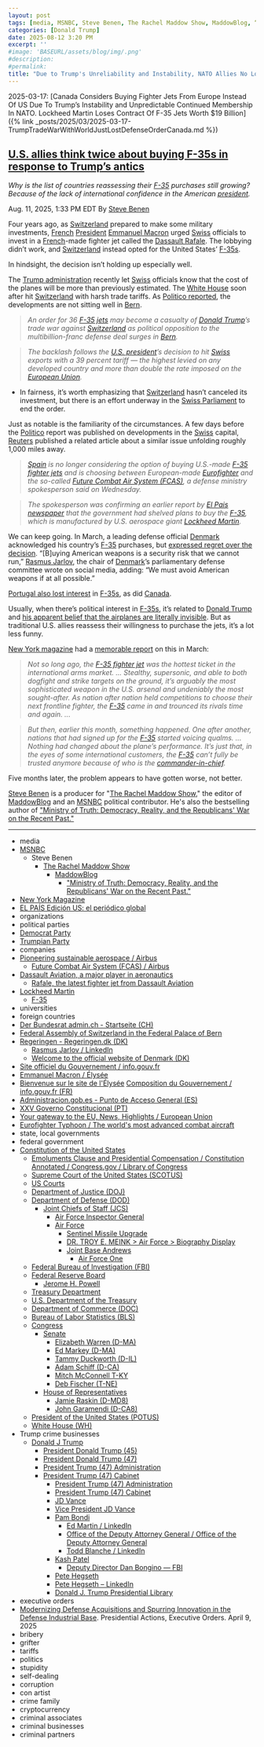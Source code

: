 ```yaml
---
layout: post
tags: [media, MSNBC, Steve Benen, The Rachel Maddow Show, MaddowBlog, “Ministry of Truth –  Democracy Reality and the Republicans’ War on the Recent Past.”, New York Magazine, EL PAÍS Edición US –  el periódico global, organizations, political parties, Democrat Party, Trumpian Party, companies, Pioneering sustainable aerospace / Airbus, Future Combat Air System (FCAS) / Airbus, Dassault Aviation a major player in aeronautics, Rafale the latest fighter jet from Dassault Aviation, Lockheed Martin, F-35, universities, foreign countries, Der Bundesrat admin.ch - Startseite (CH), Federal Assembly of Switzerland in the Federal Palace of Bern, Regeringen - Regeringen.dk (DK), Rasmus Jarlov / LinkedIn, Welcome to the official website of Denmark (DK), Site officiel du Gouvernement / info.gouv.fr, Emmanuel Macron / Élysée, Bienvenue sur le site de l’Élysée, Composition du Gouvernement / info.gouv.fr (FR), Administracion.gob.es - Punto de Acceso General (ES), XXV Governo Constitucional (PT), Your gateway to the EU News Highlights / European Union, Eurofighter Typhoon / The world’s most advanced combat aircraft, state local governments, federal government, Constitution of the United States, Emoluments Clause and Presidential Compensation / Constitution Annotated / Congress.gov / Library of Congress, Supreme Court of the United States (SCOTUS), US Courts, Department of Justice (DOJ), Department of Defense (DOD), Joint Chiefs of Staff (JCS), Air Force Inspector General, Air Force, Sentinel Missile Upgrade, DR. TROY E. MEINK > Air Force > Biography Display, Joint Base Andrews, Air Force One, Federal Bureau of Investigation (FBI), Federal Reserve Board, Jerome H. Powell, Treasury Department, U.S. Department of the Treasury, Department of Commerce (DOC), Bureau of Labor Statistics (BLS), Congress, Senate, Elizabeth Warren (D-MA), Ed Markey (D-MA), Tammy Duckworth (D-IL), Adam Schiff (D-CA), Mitch McConnell T-KY, Deb Fischer (T-NE), House of Representatives, Jamie Raskin (D-MD8), John Garamendi (D-CA8), President of the United States (POTUS), White House (WH), Trump crime businesses, Donald J Trump, President Donald Trump (45), President Donald Trump (47), President Trump (47) Administration, President Trump (47) Cabinet, President Trump (47) Administration, President Trump (47) Cabinet, JD Vance, Vice President JD Vance, Pam Bondi, Ed Martin / LinkedIn, Office of the Deputy Attorney General / Office of the Deputy Attorney General, Todd Blanche / LinkedIn, Kash Patel, Deputy Director Dan Bongino — FBI, Pete Hegseth, Pete Hegseth – LinkedIn, Donald J. Trump Presidential Library, executive orders, Modernizing Defense Acquisitions and Spurring Innovation in the Defense Industrial Base. Presidential Actions Executive Orders. April 9 2025, bribery, grifter, tariffs, politics, stupidity, self-dealing, corruption, con artist, crime family, cryptocurrency, criminal associates, criminal businesses, criminal partners]
categories: [Donald Trump]
date: 2025-08-12 3:20 PM
excerpt: ''
#image: 'BASEURL/assets/blog/img/.png'
#description:
#permalink:
title: "Due to Trump's Un​re​li​abil​i​ty and Instability, NATO Allies No Longer See America As a Reliable Military Weaponry Supplier"
---
```



2025-03-17: [Canada Considers Buying Fighter Jets From Europe Instead Of US Due To Trump’s Instability and Unpredictable Continued Membership In NATO. Lockheed Martin Loses Contract Of F-35 Jets Worth $19 Billion]({% link _posts/2025/03/2025-03-17-TrumpTradeWarWithWorldJustLostDefenseOrderCanada.md %})

## [U.S. allies think twice about buying F-35s in response to Trump’s antics](https://www.msnbc.com/rachel-maddow-show/maddowblog/f-35-fighter-jets-us-allies-switzerland-spain-france-rcna224350)

*Why is the list of countries reassessing their [F-35](https://www.lockheedmartin.com/en-us/products/f-35.html) purchases still growing? Because of the lack of international confidence in the American [president](https://www.whitehouse.gov/).*

Aug. 11, 2025, 1:33 PM EDT
By [Steve Benen](https://www.msnbc.com/author/steve-benen-ncpn433601)

Four years ago, as [Switzerland](https://www.admin.ch/) prepared to make some military investments, [French](https://www.info.gouv.fr/composition-du-gouvernement) [President](https://www.elysee.fr/emmanuel-macron) [Emmanuel Macron](https://www.msnbc.com/rachel-maddow-show/maddowblog/frances-macron-fact-checks-trump-real-time-claim-ukraine-rcna193624) urged [Swiss](https://www.admin.ch/) officials to invest in a [French](https://www.info.gouv.fr/composition-du-gouvernement)-made fighter jet called the [Dassault Rafale](https://www.dassault-aviation.com/fr/defense/rafale/). The lobbying didn’t work, and [Switzerland](https://www.admin.ch/) instead opted for the United States’ [F-35s](https://www.lockheedmartin.com/en-us/products/f-35.html).

In hindsight, the decision isn’t holding up especially well.

The [Trump administration](https://www.msnbc.com/rachel-maddow-show/maddowblog/trump-deploy-national-guard-dc-place-local-police-federal-control-rcna224303) recently let [Swiss](https://www.admin.ch/) officials know that the cost of the planes will be more than previously estimated. The [White House](https://www.whitehouse.gov/) soon after hit [Switzerland](https://www.admin.ch/) with harsh trade tariffs. As [Politico reported](https://www.politico.eu/article/switzerland-f-35-deal-donald-trumps-tariff-bombshell-trade-war-eu-us-jets/), the developments are not sitting well in [Bern](https://www.admin.ch/gov/).

> *An order for 36 [F-35 jets](https://www.lockheedmartin.com/en-us/products/f-35.html) may become a casualty of [Donald Trump](https://www.donaldjtrump.com/)’s trade war against [Switzerland](https://www.admin.ch/) as political opposition to the multibillion-franc defense deal surges in [Bern](https://www.admin.ch/gov/).*

> *The backlash follows the [U.S. president](https://www.whitehouse.gov/)’s decision to hit [Swiss](https://www.admin.ch/) exports with a 39 percent tariff — the highest levied on any developed country and more than double the rate imposed on the [European Union](https://european-union.europa.eu/).*

- In fairness, it’s worth emphasizing that [Switzerland](https://www.admin.ch/) hasn’t canceled its investment, but there is an effort underway in the [Swiss Parliament](https://discoverswiss.ch/federal-assembly-of-switzerland/) to end the order.

Just as notable is the familiarity of the circumstances. A few days before the [Politico](https://www.politico.com/) report was published on developments in the [Swiss](https://www.admin.ch/) capital, [Reuters](https://www.reuters.com/) published a related article about a similar issue unfolding roughly 1,000 miles away.

> *[Spain](https://administracion.gob.es/) is no longer considering the option of buying U.S.-made [F-35 fighter jets](https://www.lockheedmartin.com/en-us/products/f-35.html) and is choosing between European-made [Eurofighter](https://www.eurofighter.com/) and the so-called [Future Combat Air System (FCAS)](https://www.airbus.com/en/products-services/defence/future-combat-air-system-fcas), a defense ministry spokesperson said on Wednesday.*

> *The spokesperson was confirming an earlier report by [El Pais newspaper](https://elpais.com/) that the government had shelved plans to buy the [F-35](https://www.lockheedmartin.com/en-us/products/f-35.html), which is manufactured by U.S. aerospace giant [Lockheed Martin](https://www.lockheedmartin.com/).*

We can keep going. In March, a leading defense official [Denmark](https://regeringen.dk/) acknowledged his country’s [F-35](https://www.lockheedmartin.com/en-us/products/f-35.html) purchases, but [expressed regret over the decision](https://www.yahoo.com/news/denmarks-defense-committee-head-said-043056367.html). “[B]uying American weapons is a security risk that we cannot run,” [Rasmus Jarlov](https://www.linkedin.com/in/rasmusjarlov/), the chair of [Denmark](https://regeringen.dk/)’s parliamentary defense committee wrote on social media, adding: “We must avoid American weapons if at all possible.”

[Portugal also lost interest](https://www.politico.eu/article/portugal-rules-out-buying-f-35s-because-of-trump/) in [F-35s](https://www.lockheedmartin.com/en-us/products/f-35.html), as did [Canada](https://www.cbc.ca/news/politics/f35-blair-trump-1.7484477).

Usually, when there’s political interest in [F-35s](https://www.lockheedmartin.com/en-us/products/f-35.html), it’s related to [Donald Trump](https://www.donaldjtrump.com/) and [his apparent belief that the airplanes are literally invisible](https://www.msnbc.com/rachel-maddow-show/maddowblog/trump-genuinely-seems-believe-f-35s-are-literally-invisible-n1131361). But as traditional U.S. allies reassess their willingness to purchase the jets, it’s a lot less funny.

[New York magazine](https://nymag.com/) had a [memorable report](https://nymag.com/intelligencer/article/trump-f-35-fighter-jet-allies.html) on this in March:

> *Not so long ago, the [F-35 fighter jet](https://www.lockheedmartin.com/en-us/products/f-35.html) was the hottest ticket in the international arms market. ... Stealthy, supersonic, and able to both dogfight and strike targets on the ground, it’s arguably the most sophisticated weapon in the U.S. arsenal and undeniably the most sought-after. As nation after nation held competitions to choose their next frontline fighter, the [F-35](https://www.lockheedmartin.com/en-us/products/f-35.html) came in and trounced its rivals time and again. ...*

> *But then, earlier this month, something happened. One after another, nations that had signed up for the [F-35](https://www.lockheedmartin.com/en-us/products/f-35.html) started voicing qualms. ... Nothing had changed about the plane’s performance. It’s just that, in the eyes of some international customers, the [F-35](https://www.lockheedmartin.com/en-us/products/f-35.html) can’t fully be trusted anymore because of who is the [commander-in-chief](https://www.donaldjtrump.com/).*

Five months later, the problem appears to have gotten worse, not better.

[Steve Benen](https://www.msnbc.com/author/steve-benen-ncpn433601) is a producer for "[The Rachel Maddow Show](https://www.msnbc.com/rachel-maddow-show)," the editor of [MaddowBlog](https://www.msnbc.com/rachel-maddow-show) and an [MSNBC](https://www.msnbc.com/) political contributor. He's also the bestselling author of ["Ministry of Truth: Democracy, Reality, and the Republicans' War on the Recent Past."](https://www.harpercollins.com/products/ministry-of-truth-steve-benen)

----
- media
- [MSNBC](https://www.msnbc.com/)
    - Steve Benen
        - [The Rachel Maddow Show](https://www.msnbc.com/rachel-maddow-show)
            - [MaddowBlog](https://www.msnbc.com/rachel-maddow-show) 
                - ["Ministry of Truth: Democracy, Reality, and the Republicans' War on the Recent Past."](https://www.harpercollins.com/products/ministry-of-truth-steve-benen)
- [New York Magazine](https://nymag.com/)
- [EL PAÍS Edición US: el periódico global](https://elpais.com/us/)
- organizations 
- political parties
- [Democrat Party](https://www.democrats.org/)
- [Trumpian Party](https://www.gop.com/) 
- companies 
- [Pioneering sustainable aerospace / Airbus](https://www.airbus.com/)
    - [Future Combat Air System (FCAS) / Airbus](https://www.airbus.com/en/products-services/defence/future-combat-air-system-fcas)
- [Dassault Aviation, a major player in aeronautics](https://www.dassault-aviation.com/fr/)
    - [Rafale, the latest fighter jet from Dassault Aviation](https://www.dassault-aviation.com/fr/defense/rafale/)
- [Lockheed Martin](https://www.lockheedmartin.com/)
    - [F-35](https://www.lockheedmartin.com/en-us/products/f-35.html)
- universities 
- foreign countries 
- [Der Bundesrat admin.ch - Startseite (CH)](https://www.admin.ch/gov/de)
- [Federal Assembly of Switzerland in the Federal Palace of Bern](https://discoverswiss.ch/federal-assembly-of-switzerland/)
- [Regeringen - Regeringen.dk (DK)](https://regeringen.dk/)
    - [Rasmus Jarlov / LinkedIn](https://www.linkedin.com/in/rasmusjarlov/)
    - [Welcome to the official website of Denmark (DK)](https://denmark.dk/)
- [Site officiel du Gouvernement / info.gouv.fr](https://www.info.gouv.fr/)
- [Emmanuel Macron / Élysée](https://www.elysee.fr/emmanuel-macron)
- [Bienvenue sur le site de l'Élysée](https://www.elysee.fr/)
[Composition du Gouvernement / info.gouv.fr (FR)](https://www.info.gouv.fr/composition-du-gouvernement)
- [Administracion.gob.es - Punto de Acceso General (ES)](https://administracion.gob.es/pag_Home/index.html)
- [XXV Governo Constitucional (PT)](https://www.portugal.gov.pt/pt/gc25)
- [Your gateway to the EU, News, Highlights / European Union](https://european-union.europa.eu/index_en)
- [Eurofighter Typhoon / The world's most advanced combat aircraft](https://www.eurofighter.com/)
- state, local governments 
- federal government
- [Constitution of the United States](https://constitution.congress.gov/)
    - [Emoluments Clause and Presidential Compensation / Constitution Annotated / Congress.gov / Library of Congress](https://constitution.congress.gov/browse/essay/artII-S1-C7-1/ALDE_00000233/)
    - [Supreme Court of the United States (SCOTUS)](https://www.supremecourt.gov/)
    - [US Courts](https://www.uscourts.gov/)
    - [Department of Justice (DOJ)](https://www.justice.gov/)
   - [Department of Defense (DOD)](https://www.defense.gov/)
        - [Joint Chiefs of Staff (JCS)](https://www.jcs.mil/)
            - [Air Force Inspector General](https://www.afinspectorgeneral.af.mil/)
            - [Air Force](https://www.af.mil/)
                - [Sentinel Missile Upgrade](https://www.afgsc.af.mil/Sentinel-GBSD/)
                - [DR. TROY E. MEINK > Air Force > Biography Display](https://www.af.mil/About-Us/Biographies/Display/Article/108402/dr-troy-e-meink/)
                - [Joint Base Andrews](https://www.jba.af.mil/)
                    - [Air Force One](https://www.af.mil/About-Us/Fact-Sheets/Display/Article/104588/vc-25-air-force-one/)
    - [Federal Bureau of Investigation (FBI)](https://www.fbi.gov/)
    - [Federal Reserve Board](https://www.federalreserve.gov/)
        - [Jerome H. Powell](https://www.federalreserve.gov/aboutthefed/bios/board/powell.htm)
    - [Treasury Department](https://home.treasury.gov/)
    - [U.S. Department of the Treasury](https://home.treasury.gov/)
    - [Department of Commerce (DOC)](https://www.commerce.gov/)
    - [Bureau of Labor Statistics (BLS)](https://www.bls.gov/)
    - [Congress](https://www.congress.gov/)
        - [Senate](https://www.senate.gov/)
            - [Elizabeth Warren (D-MA)](https://www.warren.senate.gov/)
            - [Ed Markey (D-MA)](https://www.markey.senate.gov/)
            - [Tammy Duckworth (D-IL)](https://www.duckworth.senate.gov/)
            - [Adam Schiff (D-CA)](https://www.schiff.senate.gov/)
            - [Mitch McConnell T-KY](https://www.mcconnell.senate.gov/)
            - [Deb Fischer (T-NE)](https://www.fischer.senate.gov/)
        - [House of Representatives](https://www.house.gov/)
            - [Jamie Raskin (D-MD8)](https://raskin.house.gov/)
            - [John Garamendi (D-CA8)](https://garamendi.house.gov/)
    - [President of the United States (POTUS)](https://www.whitehouse.gov/)
    - [White House (WH)](https://www.whitehouse.gov/)
- Trump crime businesses 
    - [Donald J Trump](https://www.donaldjtrump.com/)
         - [President Donald Trump (45)](https://trumpwhitehouse.archives.gov/)
        - [President Donald Trump (47)](https://www.whitehouse.gov/administration/donald-j-trump/)
        - [President Trump (47) Administration](https://www.whitehouse.gov/administration/)
        - [President Trump (47) Cabinet](https://www.whitehouse.gov/administration/the-cabinet/)
            - [President Trump (47) Administration](https://www.whitehouse.gov/administration/)
            - [President Trump (47) Cabinet](https://www.whitehouse.gov/administration/the-cabinet/)
            - [JD Vance](https://www.linkedin.com/in/jd-vance-770a9047/)
            - [Vice President JD Vance](https://www.whitehouse.gov/administration/jd-vance/)
            - [Pam Bondi](https://www.justice.gov/ag/staff-profile/meet-attorney-general)
                - [Ed Martin / LinkedIn](https://www.linkedin.com/in/edmartinjr/)
                - [Office of the Deputy Attorney General / Office of the Deputy Attorney General](https://www.justice.gov/dag)
                - [Todd Blanche / LinkedIn](https://www.linkedin.com/in/toddblanche/)
            - [Kash Patel](https://www.fbi.gov/about/leadership-and-structure/director-patel)
                - [Deputy Director Dan Bongino — FBI](https://www.fbi.gov/about/leadership-and-structure/deputy-director-dan-bongino)
            - [Pete Hegseth](https://www.defense.gov/About/Biographies/Biography/Article/4040890/hon-pete-hegseth/)
            - [Pete Hegseth – LinkedIn](https://www.linkedin.com/in/petehegseth/)
            - [Donald J. Trump Presidential Library](http://www.trumplibrary.gov/)
- executive orders
- [Modernizing Defense Acquisitions and Spurring Innovation in the Defense Industrial Base](https://www.whitehouse.gov/presidential-actions/2025/04/modernizing-defense-acquisitions-and-spurring-innovation-in-the-defense-industrial-base/). Presidential Actions, Executive Orders. April 9, 2025
- bribery 
- grifter
- tariffs
- politics
- stupidity
- self-dealing
- corruption
- con artist 
- crime family 
- cryptocurrency 
- criminal associates
- criminal businesses
- criminal partners

